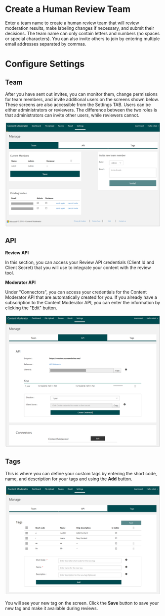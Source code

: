 <!-- 
NavPath: Content Moderator
LinkLabel: Review Tool User Guide/Settings
Url: content-moderator/documentation/review-tool-user-guide/settings
Weight: 188
-->

# Create a Human Review Team #
Enter a team name to create a human review team that will review moderation results, make labeling changes if necessary, and submit their decisions. The team name can only contain letters and numbers (no spaces or special characters). You can also invite others to join by entering multiple email addresses separated by commas.

# Configure Settings #

## Team ##

After you have sent out invites, you can monitor them, change permissions for team members, and invite additional users on the screens shown below. These screens are also accessible from the Settings TAB. Users can be either administrators or reviewers. The difference between the two roles is that administrators can invite other users, while reviewers cannot.

![Team Settings](images/2-Settings-1-Team.PNG)

## API ##

**Review API**

In this section, you can access your Review API credentials (Client Id and Client Secret) that you will use to integrate your content with the review tool.

**Moderator API**

Under "Connectors", you can access your credentials for the Content Moderator API that are automatically created for you. If you already have a subscription to the Content Moderator API, you can enter the information by clicking the "Edit" button.

![API Settings](images/2-Settings-2-API.PNG)

## Tags ##

This is where you can define your custom tags by entering the short code, name, and description for your tags and using the **Add** button.

![Tags Settings](images/2-Settings-3-Tags.PNG)

You will see your new tag on the screen. Click the **Save** button to save your new tag and make it available during reviews.
